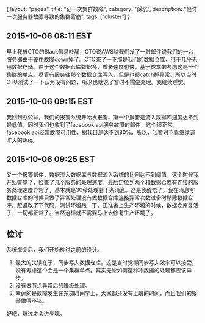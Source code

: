 {
layout: "pages",
title: "记一次集群故障",
category: "踩坑",
description: "检讨一次服务器故障导致的集群雪崩",
tags: ["cluster"]
}

## 2015-10-06 08:11 EST

早上我被CTO的Slack信息吵醒，CTO说AWS给我们发了一封邮件说我们的一台服务器由于硬件故障down掉了。CTO查了一下那是我们的数据仓库，用于几乎无用数据存储。由于这个数据仓库数据多，增长速度也快，基于成本的考虑这是一个集群的单点。尽管有服务往那个数据仓库写入，但是也都catch掉异常。所以当时CTO测试了一下认为没有问题，所以也就说了暂时不需要处理。我继续睡觉。

## 2015-10-06 09:15 EST

我回到办公室，我们的报警系统开始发报警。第一个报警是流入数据库速度达不到最低值，同时我们也收到了facebook api服务故障的邮件，这个很正常，facebook api经常故障可用性，据我目测达不到80%。所以，我暂时不管继续调昨天的Bug。

## 2015-10-06 09:25 EST
又一个报警邮件，数据流入数据库与数据流入系统的比例达不到阈值，这个时候我开始警觉了，检查了几个服务的处理速度，最后定位到两个和数据仓库有连接的服务处理速度异常了，基本就是30秒处理若干条消息。这是我醒悟了，我在消息写数据仓库的时候只做了异常处理没有做数据仓库连接异常次数过多时移除数据仓库。赶紧改了下代码，测试环境跑一下。正准备上生产环境的时候，数据仓库复活了，一切都正常了。当然这样就不需要马上去修复生产环境了。

## 检讨

系统恢复后，我们开始检讨之前的设计。

1. 最大的失误在于，同步写入数据仓库。这是当时觉得同步写入效率可以接受，没有考虑这个会是一个集群单点。其实无论如何这种冷数据的处理都应该异步。
2. 没有做节点异常后的降级处理。
3. 幸运的是故障发生在东部时间早上，大家都还没有上班的时间，而且我们的报警做得不错。

好吧，坑过才会进步嘛。
